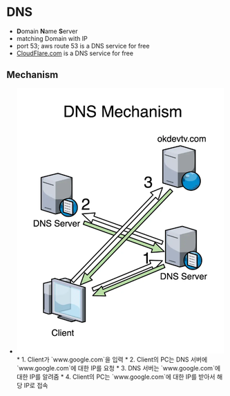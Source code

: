 # DNS
* **D**omain **N**ame **S**erver
* matching Domain with IP
* port 53; aws route 53 is a DNS service for free
* [CloudFlare.com](https://cloudflare.com) is a DNS service for free

## Mechanism
* <img src="images/DNS.webp" alt="DNS Mechanism" class="img"/>
  * 1. Client가 `www.google.com`을 입력
  * 2. Client의 PC는 DNS 서버에 `www.google.com`에 대한 IP를 요청
  * 3. DNS 서버는 `www.google.com`에 대한 IP를 알려줌
  * 4. Client의 PC는 `www.google.com`에 대한 IP를 받아서 해당 IP로 접속
